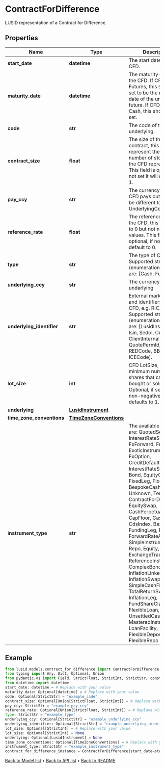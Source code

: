# ContractForDifference

LUSID representation of a Contract for Difference.
## Properties
Name | Type | Description | Notes
------------ | ------------- | ------------- | -------------
**start_date** | **datetime** | The start date of the CFD. | 
**maturity_date** | **datetime** | The maturity date for the CFD. If CFDType is Futures, this should be set to be the maturity date of the underlying  future. If CFDType is Cash, this should not be set. | [optional] 
**code** | **str** | The code of the underlying. | [optional] 
**contract_size** | **float** | The size of the CFD contract, this should represent the total number of stocks that the CFD represents.   This field is optional, if not set it will default to 1. | [optional] 
**pay_ccy** | **str** | The currency that this CFD pays out, this can be different to the UnderlyingCcy. | 
**reference_rate** | **float** | The reference rate of the CFD, this can be set to 0 but not negative values.  This field is optional, if not set it will default to 0. | [optional] 
**type** | **str** | The type of CFD.    Supported string (enumeration) values are: [Cash, Futures]. | 
**underlying_ccy** | **str** | The currency of the underlying | [optional] 
**underlying_identifier** | **str** | External market codes and identifiers for the CFD, e.g. RIC.    Supported string (enumeration) values are: [LusidInstrumentId, Isin, Sedol, Cusip, ClientInternal, Figi, RIC, QuotePermId, REDCode, BBGId, ICECode]. | [optional] 
**lot_size** | **int** | CFD LotSize, the minimum number of shares that can be bought or sold at once.  Optional, if set must be non-negative, if not set defaults to 1. | [optional] 
**underlying** | [**LusidInstrument**](LusidInstrument.md) |  | [optional] 
**time_zone_conventions** | [**TimeZoneConventions**](TimeZoneConventions.md) |  | [optional] 
**instrument_type** | **str** | The available values are: QuotedSecurity, InterestRateSwap, FxForward, Future, ExoticInstrument, FxOption, CreditDefaultSwap, InterestRateSwaption, Bond, EquityOption, FixedLeg, FloatingLeg, BespokeCashFlowsLeg, Unknown, TermDeposit, ContractForDifference, EquitySwap, CashPerpetual, CapFloor, CashSettled, CdsIndex, Basket, FundingLeg, FxSwap, ForwardRateAgreement, SimpleInstrument, Repo, Equity, ExchangeTradedOption, ReferenceInstrument, ComplexBond, InflationLinkedBond, InflationSwap, SimpleCashFlowLoan, TotalReturnSwap, InflationLeg, FundShareClass, FlexibleLoan, UnsettledCash, Cash, MasteredInstrument, LoanFacility, FlexibleDeposit, FlexibleRepo | 
## Example

```python
from lusid.models.contract_for_difference import ContractForDifference
from typing import Any, Dict, Optional, Union
from pydantic.v1 import Field, StrictFloat, StrictInt, StrictStr, constr, validator
from datetime import datetime
start_date: datetime = # Replace with your value
maturity_date: Optional[datetime] = # Replace with your value
code: Optional[StrictStr] = "example_code"
contract_size: Optional[Union[StrictFloat, StrictInt]] = # Replace with your value
pay_ccy: StrictStr = "example_pay_ccy"
reference_rate: Optional[Union[StrictFloat, StrictInt]] = # Replace with your value
type: StrictStr = "example_type"
underlying_ccy: Optional[StrictStr] = "example_underlying_ccy"
underlying_identifier: Optional[StrictStr] = "example_underlying_identifier"
lot_size: Optional[StrictInt] = # Replace with your value
lot_size: Optional[StrictInt] = None
underlying: Optional[LusidInstrument] = None
time_zone_conventions: Optional[TimeZoneConventions] = # Replace with your value
instrument_type: StrictStr = "example_instrument_type"
contract_for_difference_instance = ContractForDifference(start_date=start_date, maturity_date=maturity_date, code=code, contract_size=contract_size, pay_ccy=pay_ccy, reference_rate=reference_rate, type=type, underlying_ccy=underlying_ccy, underlying_identifier=underlying_identifier, lot_size=lot_size, underlying=underlying, time_zone_conventions=time_zone_conventions, instrument_type=instrument_type)

```

[Back to Model list](../README.md#documentation-for-models) &#8226; [Back to API list](../README.md#documentation-for-api-endpoints) &#8226; [Back to README](../README.md)

